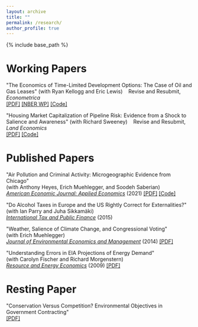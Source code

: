 ```yaml
---
layout: archive
title: ""
permalink: /research/
author_profile: true
---
```


{% include base_path %}

Working Papers 
======

"The Economics of Time-Limited Development Options: The Case of Oil and Gas Leases" (with Ryan Kellogg and Eric Lewis) &nbsp;&nbsp; Revise and Resubmit, *Econometrica*  
[[PDF]](https://eherrnst.github.io/files/pdf/research/hkl-leasing.pdf) [[NBER WP]](https://www.nber.org/system/files/working_papers/w27165/w27165.pdf)
[[Code]](https://github.com/kelloggrk/Public_HBP)

"Housing Market Capitalization of Pipeline Risk: Evidence from a Shock to Salience and Awareness" (with Richard Sweeney) &nbsp;&nbsp; Revise and Resubmit, *Land Economics*  
[[PDF]](https://eherrnst.github.io/files/pdf/research/hs-pipelines.pdf) 
[[Code]](https://github.com/rlsweeney/public_HS_pipelines)


Published Papers
======
"Air Pollution and Criminal Activity: Microgeographic Evidence from Chicago"  
(with Anthony Heyes, Erich Muehlegger, and Soodeh Saberian)  
[*American Economic Journal: Applied Economics*](https://doi.org/10.1257/app.20190091) (2021) [[PDF]](https://eherrnst.github.io/files/pdf/research/hhms-crime-and-pollution-aej.pdf) [[Code]](https://doi.org/10.3886/E119403V1)

"Do Alcohol Taxes in Europe and the US Rightly Correct for Externalities?"  
(with Ian Parry and Juha Sikkamäki)  
[*International Tax and Public Finance*](https://doi.org/10.1007/s10797-013-9294-8) (2015)  

"Weather, Salience of Climate Change, and Congressional Voting"  
(with Erich Muehlegger)  
[*Journal of Environmental Economics and Management*](https://doi.org/10.1016/j.jeem.2014.08.002) (2014) [[PDF]](https://eherrnst.github.io/files/pdf/research/hm-climate-voting.pdf)

"Understanding Errors in EIA Projections of Energy Demand"  
(with Carolyn Fischer and Richard Morgenstern)  
[*Resource and Energy Economics*](https://doi.org/10.1016/j.reseneeco.2009.04.003) (2009) [[PDF]](https://eherrnst.github.io/files/pdf/research/fhm-projections.pdf)


Resting Paper
======
"Conservation Versus Competition? Environmental Objectives in Government Contracting"  
[[PDF]](https://eherrnst.github.io/files/pdf/research/herrnstadt-timber-auctions.pdf)

  

  
